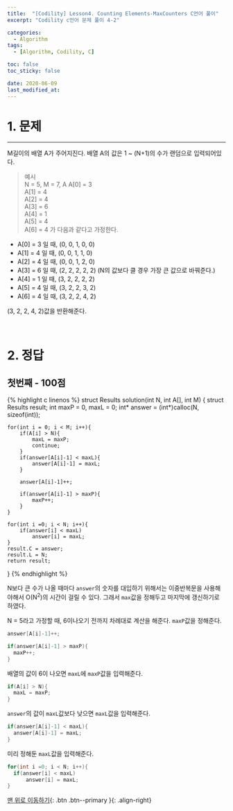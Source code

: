 ```yaml
---
title:  "[Codility] Lesson4. Counting Elements-MaxCounters C언어 풀이" 
excerpt: "Codility c언어 문제 풀이 4-2"

categories:
  - Algorithm
tags:
  - [Algorithm, Codility, C]

toc: false
toc_sticky: false

date: 2020-06-09
last_modified_at:
---
```


# 1. 문제
---
M길이의 배열 A가 주어지진다. 배열 A의 값은 1 ~ (N+1)의 수가 랜덤으로 입력되어있다. 
>예시   
N = 5, M = 7, A 
A[0] = 3   
A[1] = 4   
A[2] = 4   
A[3] = 6   
A[4] = 1   
A[5] = 4   
A[6] = 4 가 다음과 같다고 가정한다.

- A[0] = 3 일 때, (0, 0, 1, 0, 0)
- A[1] = 4 일 때, (0, 0, 1, 1, 0)
- A[2] = 4 일 때, (0, 0, 1, 2, 0)
- A[3] = 6 일 때, (2, 2, 2, 2, 2) (N의 값보다 클 경우 가장 큰 값으로 바꿔준다.)
- A[4] = 1 일 때, (3, 2, 2, 2, 2)
- A[5] = 4 일 때, (3, 2, 2, 3, 2)
- A[6] = 4 일 때, (3, 2, 2, 4, 2) 

(3, 2, 2, 4, 2)값을 반환해준다.

<br>

# 2. 정답
## 첫번째 - 100점

{% highlight c linenos %}
struct Results solution(int N, int A[], int M) {
    struct Results result;
    int maxP = 0, maxL = 0;
    int* answer = (int*)calloc(N, sizeof(int));
    
    for(int i = 0; i < M; i++){
        if(A[i] > N){
            maxL = maxP;
            continue;
        }
        if(answer[A[i]-1] < maxL){
            answer[A[i]-1] = maxL;
        }
        
        answer[A[i]-1]++;
        
        if(answer[A[i]-1] > maxP){
            maxP++;
        }
    }
    
    for(int i =0; i < N; i++){
        if(answer[i] < maxL)
            answer[i] = maxL;
    }
    result.C = answer;
    result.L = N;
    return result;
}
{% endhighlight %}

N보다 큰 수가 나올 때마다 `answer`의 숫자를 대입하기 위해서는 이중반복문을 사용해야해서 O(N<sup>2</sup>)의 시간이 걸릴 수 있다. 그래서 `max`값을 정해두고 마지막에 갱신하기로 하였다.

N = 5라고 가정할 때, 6이나오기 전까지 차례대로 계산을 해준다. `maxP`값을 정해준다.
```c
answer[A[i]-1]++;

if(answer[A[i]-1] > maxP){
  maxP++;
}
```

배열의 값이 6이 나오면 `maxL`에 `maxP`값을 입력해준다.
```c
if(A[i] > N){
  maxL = maxP;
}
```

`answer`의 값이 `maxL`값보다 낮으면 `maxL`값을 입력해준다.
``` c
if(answer[A[i]-1] < maxL){
  answer[A[i]-1] = maxL;
}
```

미리 정해둔 `maxL`값을 입력해준다.
```c
for(int i =0; i < N; i++){
  if(answer[i] < maxL)
      answer[i] = maxL;
}
```

[맨 위로 이동하기](#){: .btn .btn--primary }{: .align-right}